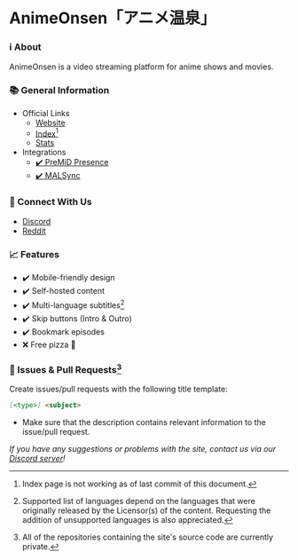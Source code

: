 # AnimeOnsen「アニメ温泉」

### :information_source: About

AnimeOnsen is a video streaming platform for anime shows and movies.

### :books: General Information

-   Official Links
    -   [Website](https://animeonsen.xyz)
    -   [Index](https://animeonsen.xyz/index)[^3]
    -   [Stats](https://animeonsen.xyz/statistics)
-   Integrations
    -   [:heavy_check_mark: PreMiD Presence](https://premid.app/store/presences/AnimeOnsen)
    -   [:heavy_check_mark: MALSync](https://malsync.moe/)

### :satellite: Connect With Us

-   [Discord](https://discord.gg/U56ZMrD)
-   [Reddit](https://www.reddit.com/r/AnimeOnsen_site)

### :chart_with_upwards_trend: Features

-   :heavy_check_mark: Mobile-friendly design
-   :heavy_check_mark: Self-hosted content
-   :heavy_check_mark: Multi-language subtitles[^2]
-   :heavy_check_mark: Skip buttons (Intro & Outro)
-   :heavy_check_mark: Bookmark episodes
-   :x: Free pizza :pizza:

### :pushpin: Issues & Pull Requests[^1]

Create issues/pull requests with the following title template:

```md
[<type>] <subject>
```

-   Make sure that the description contains relevant information to the issue/pull request.

_If you have any suggestions or problems with the site, contact us via our [Discord server](https://discord.gg/U56ZMrD)!_

<!-- references -->

[^1]: All of the repositories containing the site's source code are currently private.
[^2]: Supported list of languages depend on the languages that were originally released by the Licensor(s) of the content. Requesting the addition of unsupported languages is also appreciated.
[^3]: Index page is not working as of last commit of this document.
